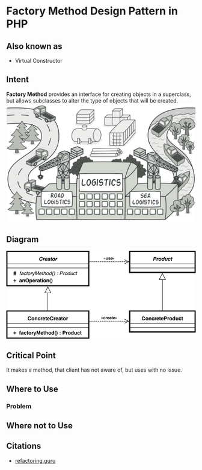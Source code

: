 # Factory Method Design Pattern in PHP
## Also known as
* Virtual Constructor
## Intent
**Factory Method** provides an interface for creating objects in a superclass, but allows subclasses to alter the type of objects that will be created.
![](./Doc/Img/img.png)
## Diagram
![](./Doc/Img/img_1.png)
## Critical Point
It makes a method, that client has not aware of, but uses with no issue.
## Where to Use
### Problem

## Where **not** to Use

## Citations
* [refactoring.guru](https://refactoring.guru/design-patterns/factory-method)